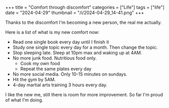 +++
title = "Comfort through discomfort"
categories = ["Life"]
tags = ["life"]
date = "2024-04-29"
thumbnail = "/i/2024-04-29_14-41.png"
+++

Thanks to the discomfort I'm becoming a new person, the real me actually.

Here is a list of what is my new comfort now:
- Read one single book every day until I finish it
- Study one single topic every day for a month. Then change the topic.
- Stop sleeping late. Sleep at 10pm max and waking up at 4AM.
- No more junk food. Nutritious food only.
    - Cook my own food
    - Repeat the same plates every day
- No more social media. Only 10-15 minutes on sundays.
- Hit the gym by 5AM.
- 4-day martial arts training 3 hours every day.

I like the new me, still there is room for more improvement. So far I'm proud of what I'm doing.
